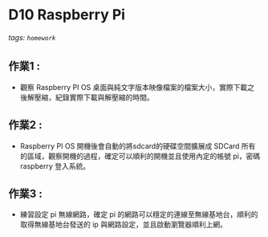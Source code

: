 # D10 Raspberry Pi
###### tags: `homework`

## 作業1 :
- 觀察 Raspberry PI OS 桌面與純文字版本映像檔案的檔案大小，實際下載之後解壓縮，紀錄實際下載與解壓縮的時間。


## 作業2 : 
- Raspberry PI OS 開機後會自動的將sdcard的硬碟空間擴展成 SDCard 所有的區域，觀察開機的過程，確定可以順利的開機並且使用內定的帳號 pi，密碼 raspberry 登入系統。


## 作業3 :
- 練習設定 pi 無線網路，確定 pi 的網路可以穩定的連線至無線基地台，順利的取得無線基地台發送的 ip 與網路設定，並且啟動瀏覽器順利上網。